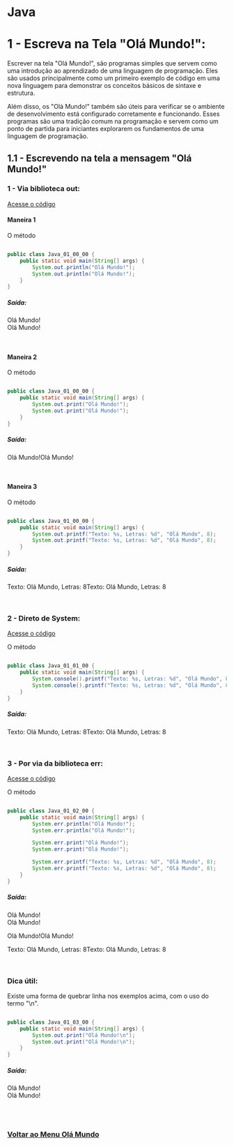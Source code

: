 # Java

# 1 - Escreva na Tela "Olá Mundo!":

Escrever na tela "Olá Mundo!", são programas simples que servem como uma introdução ao aprendizado de uma linguagem de programação. Eles são usados principalmente como um primeiro exemplo de código em uma nova linguagem para demonstrar os conceitos básicos de sintaxe e estrutura.

Além disso, os "Olá Mundo!" também são úteis para verificar se o ambiente de desenvolvimento está configurado corretamente e funcionando. Esses programas são uma tradição comum na programação e servem como um ponto de partida para iniciantes explorarem os fundamentos de uma linguagem de programação.

## 1.1 - Escrevendo na tela a mensagem "Olá Mundo!"

### 1 - Via biblioteca out:

[Acesse o código](../../../../Languages/Java/01/Java_01_00_00.java)

#### Maneira 1

O método 

```Java

public class Java_01_00_00 {
    public static void main(String[] args) {
        System.out.println("Olá Mundo!");
        System.out.println("Olá Mundo!");
    }
}

```
##### Saída:
Olá Mundo!<br>
Olá Mundo!

<br>

#### Maneira 2

O método 

```Java

public class Java_01_00_00 {
    public static void main(String[] args) {
        System.out.print("Olá Mundo!");
        System.out.print("Olá Mundo!");
    }
}

```
##### Saída:
Olá Mundo!Olá Mundo!

<br>

#### Maneira 3

O método 

```Java

public class Java_01_00_00 {
    public static void main(String[] args) {
        System.out.printf("Texto: %s, Letras: %d", "Olá Mundo", 8);
        System.out.printf("Texto: %s, Letras: %d", "Olá Mundo", 8);
    }
}

```
##### Saída:
Texto: Olá Mundo, Letras: 8Texto: Olá Mundo, Letras: 8

<br>

### 2 - Direto de System:

[Acesse o código](../../../../Languages/Java/01/Java_01_01_00.java)

O método 

```Java

public class Java_01_01_00 {
    public static void main(String[] args) {
        System.console().printf("Texto: %s, Letras: %d", "Olá Mundo", 8);
        System.console().printf("Texto: %s, Letras: %d", "Olá Mundo", 8);
    }
}

```
##### Saída:
Texto: Olá Mundo, Letras: 8Texto: Olá Mundo, Letras: 8

<br>

### 3 - Por via da biblioteca err:

[Acesse o código](../../../../Languages/Java/01/Java_01_02_00.java)

O método 

```Java

public class Java_01_02_00 {
    public static void main(String[] args) {
        System.err.println("Olá Mundo!");
        System.err.println("Olá Mundo!");

        System.err.print("Olá Mundo!");
        System.err.print("Olá Mundo!");

        System.err.printf("Texto: %s, Letras: %d", "Olá Mundo", 8);
        System.err.printf("Texto: %s, Letras: %d", "Olá Mundo", 8);
    }
}

```
##### Saída:
Olá Mundo!<br>
Olá Mundo!

Olá Mundo!Olá Mundo!

Texto: Olá Mundo, Letras: 8Texto: Olá Mundo, Letras: 8

<br>

### Dica útil:

Existe uma forma de quebrar linha nos exemplos acima, com o uso do termo "\n".

```Java

public class Java_01_03_00 {
    public static void main(String[] args) {
        System.out.print("Olá Mundo!\n");
        System.out.print("Olá Mundo!\n");
    }
}

```
##### Saída:
Olá Mundo!<br>
Olá Mundo!

<br><br>

### [Voltar ao Menu Olá Mundo](../Ola-Mundo.md)